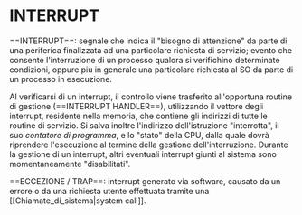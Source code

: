 # INTERRUPT
==INTERRUPT==: segnale che indica il "bisogno di attenzione" da parte di una periferica finalizzata ad una particolare richiesta di servizio; evento che consente l'interruzione di un processo qualora si verifichino determinate condizioni, oppure più in generale una particolare richiesta al SO da parte di un processo in esecuzione.

Al verificarsi di un interrupt, il controllo viene trasferito all'opportuna routine di gestione (==INTERRUPT HANDLER==), utilizzando il vettore degli interrupt, residente nella memoria, che contiene gli indirizzi di tutte le routine di servizio. Si salva inoltre l'indirizzo dell'istruzione "interrotta", il suo _contatore di programma_, e lo "stato" della CPU, dalla quale dovrà riprendere l'esecuzione al termine della gestione dell'interruzione. Durante la gestione di un interrupt, altri eventuali interrupt giunti al sistema sono momentaneamente "disabilitati".

==ECCEZIONE / TRAP==: interrupt generato via software, causato da un errore o da una richiesta utente effettuata tramite una [[Chiamate_di_sistema|system call]].